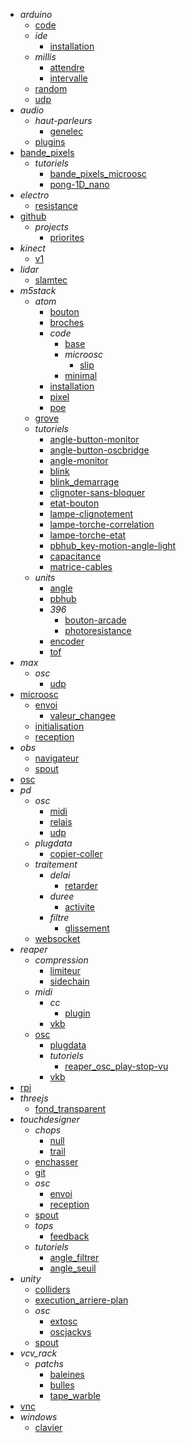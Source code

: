- *arduino*
  - [code](/arduino/code/)
  - *ide*
    - [installation](/arduino/ide/installation.md)
  - *millis*
    - [attendre](/arduino/millis/attendre.md)
    - [intervalle](/arduino/millis/intervalle.md)
  - [random](/arduino/random/)
  - [udp](/arduino/udp/)
- *audio*
  - *haut-parleurs*
    - [genelec](/audio/haut-parleurs/genelec/)
  - [plugins](/audio/plugins/)
- [bande_pixels](/bande_pixels/)
  - *tutoriels*
    - [bande_pixels_microosc](/bande_pixels/tutoriels/bande_pixels_microosc/)
    - [pong-1D_nano](/bande_pixels/tutoriels/pong-1D_nano/)
- *electro*
  - [resistance](/electro/resistance/)
- [github](/github/)
  - *projects*
    - [priorites](/github/projects/priorites/)
- *kinect*
  - [v1](/kinect/v1/)
- *lidar*
  - [slamtec](/lidar/slamtec/)
- *m5stack*
  - *atom*
    - [bouton](/m5stack/atom/bouton/)
    - [broches](/m5stack/atom/broches/)
    - *code*
      - [base](/m5stack/atom/code/base/)
      - *microosc*
        - [slip](/m5stack/atom/code/microosc/slip/)
      - [minimal](/m5stack/atom/code/minimal/)
    - [installation](/m5stack/atom/installation/)
    - [pixel](/m5stack/atom/pixel/)
    - [poe](/m5stack/atom/poe/)
  - [grove](/m5stack/grove/)
  - *tutoriels*
    - [angle-button-monitor](/m5stack/tutoriels/angle-button-monitor.md)
    - [angle-button-oscbridge](/m5stack/tutoriels/angle-button-oscbridge.md)
    - [angle-monitor](/m5stack/tutoriels/angle-monitor.md)
    - [blink](/m5stack/tutoriels/blink.md)
    - [blink_demarrage](/m5stack/tutoriels/blink_demarrage.md)
    - [clignoter-sans-bloquer](/m5stack/tutoriels/clignoter-sans-bloquer.md)
    - [etat-bouton](/m5stack/tutoriels/etat-bouton.md)
    - [lampe-clignotement](/m5stack/tutoriels/lampe-clignotement.md)
    - [lampe-torche-correlation](/m5stack/tutoriels/lampe-torche-correlation.md)
    - [lampe-torche-etat](/m5stack/tutoriels/lampe-torche-etat.md)
    - [pbhub_key-motion-angle-light](/m5stack/tutoriels/pbhub_key-motion-angle-light.md)
    - [capacitance](/m5stack/tutoriels/capacitance/)
    - [matrice-cables](/m5stack/tutoriels/matrice-cables/)
  - *units*
    - [angle](/m5stack/units/angle.md)
    - [pbhub](/m5stack/units/pbhub.md)
    - *396*
      - [bouton-arcade](/m5stack/units/396/bouton-arcade/)
      - [photoresistance](/m5stack/units/396/photoresistance/)
    - [encoder](/m5stack/units/encoder/)
    - [tof](/m5stack/units/tof/)
- *max*
  - *osc*
    - [udp](/max/osc/udp/)
- [microosc](/microosc/)
  - [envoi](/microosc/envoi/)
    - [valeur_changee](/microosc/envoi/valeur_changee/)
  - [initialisation](/microosc/initialisation/)
  - [reception](/microosc/reception/)
- *obs*
  - [navigateur](/obs/navigateur/)
  - [spout](/obs/spout/)
- [osc](/osc/)
- *pd*
  - *osc*
    - [midi](/pd/osc/midi/)
    - [relais](/pd/osc/relais/)
    - [udp](/pd/osc/udp/)
  - *plugdata*
    - [copier-coller](/pd/plugdata/copier-coller/)
  - *traitement*
    - *delai*
      - [retarder](/pd/traitement/delai/retarder/)
    - *duree*
      - [activite](/pd/traitement/duree/activite/)
    - *filtre*
      - [glissement](/pd/traitement/filtre/glissement/)
  - [websocket](/pd/websocket/)
- *reaper*
  - *compression*
    - [limiteur](/reaper/compression/limiteur/)
    - [sidechain](/reaper/compression/sidechain/)
  - *midi*
    - *cc*
      - [plugin](/reaper/midi/cc/plugin/)
    - [vkb](/reaper/midi/vkb/)
  - [osc](/reaper/osc/)
    - [plugdata](/reaper/osc/plugdata/)
    - *tutoriels*
      - [reaper_osc_play-stop-vu](/reaper/osc/tutoriels/reaper_osc_play-stop-vu/)
    - [vkb](/reaper/osc/vkb/)
- [rpi](/rpi/)
- *threejs*
  - [fond_transparent](/threejs/fond_transparent/)
- *touchdesigner*
  - *chops*
    - [null](/touchdesigner/chops/null/)
    - [trail](/touchdesigner/chops/trail/)
  - [enchasser](/touchdesigner/enchasser/)
  - [git](/touchdesigner/git/)
  - *osc*
    - [envoi](/touchdesigner/osc/envoi/)
    - [reception](/touchdesigner/osc/reception/)
  - [spout](/touchdesigner/spout/)
  - *tops*
    - [feedback](/touchdesigner/tops/feedback/)
  - *tutoriels*
    - [angle_filtrer](/touchdesigner/tutoriels/angle_filtrer.md)
    - [angle_seuil](/touchdesigner/tutoriels/angle_seuil.md)
- *unity*
  - [colliders](/unity/colliders/)
  - [execution_arriere-plan](/unity/execution_arriere-plan/)
  - *osc*
    - [extosc](/unity/osc/extosc/)
    - [oscjackvs](/unity/osc/oscjackvs/)
  - [spout](/unity/spout/)
- *vcv_rack*
  - *patchs*
    - [baleines](/vcv_rack/patchs/baleines/)
    - [bulles](/vcv_rack/patchs/bulles/)
    - [tape_warble](/vcv_rack/patchs/tape_warble/)
- [vnc](/vnc/)
- *windows*
  - [clavier](/windows/clavier/)
